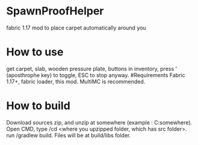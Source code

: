 # SpawnProofHelper
fabric 1.17 mod to place carpet automatically around you
# How to use
get carpet, slab, wooden pressure plate, buttons in inventory, press ' (aposthrophe key) to toggle, ESC to stop anyway.
#Requirements
Fabric 1.17+, fabric loader, this mod. MultiMC is recommended.
# How to build
Download sources zip, and unzip at somewhere (example : C:somewhere). Open CMD, type /cd <where you upzipped folder, which has src folder>. </br>
run /gradlew build. Files will be at build/libs folder.
